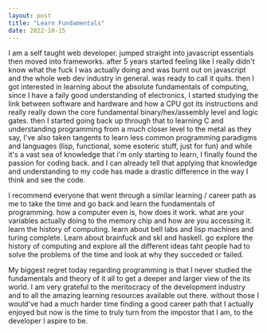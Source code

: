 ```yaml
---
layout: post
title: "Learn Fundamentals"
date: 2022-10-15
---
```


 I am a self taught web developer. jumped straight into javascript essentials then moved into frameworks. after 5 years started feeling like I really didn't know what the fuck I was actually doing and was burnt out on javascript and the whole web dev industry in general. was ready to call it quits. then I got interested in learning about the absolute fundamentals of computing, since I have a faily good understanding of electronics, I started studying the link between software and hardware and how a CPU got its instructions and really really down the core fundamental binary/hex/assembly level and logic gates. then I started going back up through that to learning C and understanding programming from a much closer level to the metal as they say, I've also taken tangents to learn less common programming paradigms and languages (lisp, functional, some esoteric stuff, just for fun) and while it's a vast sea of knowledge that i'm only starting to learn, I finally found the passion for coding back. and I can already tell that applying that knowledge and understanding to my code has made a drastic difference in the way I think and see the code. 

I recommend everyone that went through a similar learning / career path as me to take the time and go back and learn the fundamentals of programming. how a computer even is, how does it work. what are your variables actually doing to the memory chip and how are you accessing it. learn the history of computing. learn about bell labs and lisp machines and turing complete. Learn about brainfuck and skI and haskell. go explore the history of computing and explore all the different ideas taht people had to solve the problems of the time and look at why they succeded or failed. 

My biggest regret today regarding programming is that I never studied the fundamentals and theory of it all to get a deeper and larger view of the its world. I am very grateful to the meritocracy of the development industry and to all the amazing learning resources available out there. without those I would've had a much harder time finding a good career path that I actually enjoyed but now is the time to truly turn from the impostor that I am, to the developer I aspire to be.
